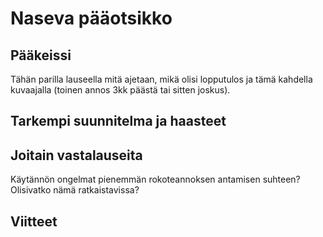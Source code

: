 # Naseva pääotsikko

## Pääkeissi

Tähän parilla lauseella mitä ajetaan, mikä olisi lopputulos
ja tämä kahdella kuvaajalla (toinen annos 3kk päästä tai sitten joskus).

## Tarkempi suunnitelma ja haasteet

## Joitain vastalauseita

Käytännön ongelmat pienemmän rokoteannoksen antamisen suhteen? Olisivatko nämä ratkaistavissa?

## Viitteet

